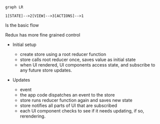 ```mermaid
graph LR

1[STATE]-->2[VIEW]-->3[ACTIONS]-->1
```

Is the basic flow

Redux has more fine grained control

- Initial setup
	- create store using a root reducer function
	- store calls root reducer once, saves value as initial state
	- when UI rendered, UI components access state, and subscribe to any future store updates.

- Updates
	- event
	- the app code dispatches an event to the store
	- store runs reducer function again and saves new state
	- store notifies all parts of UI that are subscribed
	- each UI component checks to see if it needs updating, if so, rerendering.